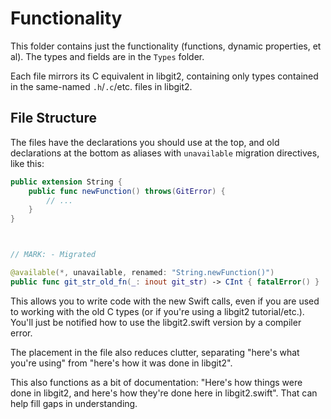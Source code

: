 # Functionality

This folder contains just the functionality (functions, dynamic properties, et al). The types and fields are in the `Types` folder.

Each file mirrors its C equivalent in libgit2, containing only types contained in the same-named `.h`/`.c`/etc. files in libgit2.



## File Structure

The files have the declarations you should use at the top, and old declarations at the bottom as aliases with `unavailable` migration directives, like this:

```swift
public extension String {
    public func newFunction() throws(GitError) {
        // ...
    } 
}



// MARK: - Migrated

@available(*, unavailable, renamed: "String.newFunction()")
public func git_str_old_fn(_: inout git_str) -> CInt { fatalError() }
```

This allows you to write code with the new Swift calls, even if you are used to working with the old C types (or if you're using a libgit2 tutorial/etc.). You'll just be notified how to use the libgit2.swift version by a compiler error.

The placement in the file also reduces clutter, separating "here's what you're using" from "here's how it was done in libgit2".

This also functions as a bit of documentation: "Here's how things were done in libgit2, and here's how they're done here in libgit2.swift". That can help fill gaps in understanding.

